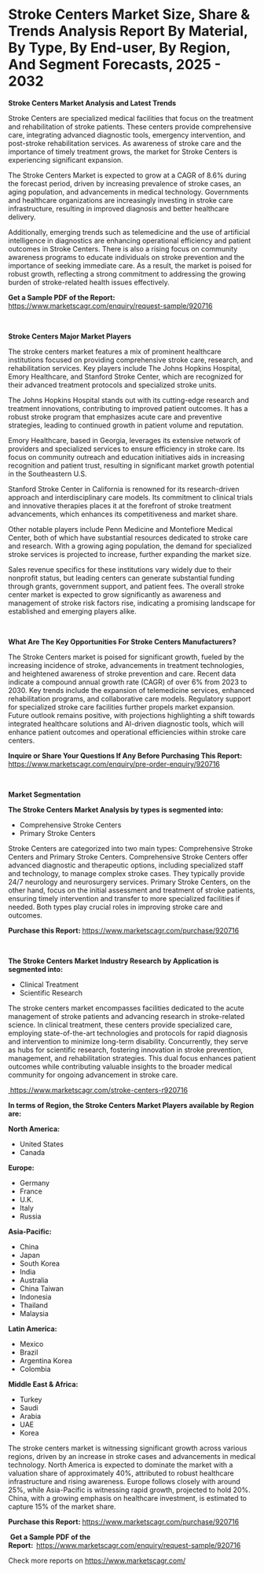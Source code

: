 <p><h1>Stroke Centers Market Size, Share & Trends Analysis Report By Material, By Type, By End-user, By Region, And Segment Forecasts, 2025 - 2032</h1></p><p><strong>Stroke Centers Market Analysis and Latest Trends</strong></p>
<p><p>Stroke Centers are specialized medical facilities that focus on the treatment and rehabilitation of stroke patients. These centers provide comprehensive care, integrating advanced diagnostic tools, emergency intervention, and post-stroke rehabilitation services. As awareness of stroke care and the importance of timely treatment grows, the market for Stroke Centers is experiencing significant expansion.</p><p>The Stroke Centers Market is expected to grow at a CAGR of 8.6% during the forecast period, driven by increasing prevalence of stroke cases, an aging population, and advancements in medical technology. Governments and healthcare organizations are increasingly investing in stroke care infrastructure, resulting in improved diagnosis and better healthcare delivery.</p><p>Additionally, emerging trends such as telemedicine and the use of artificial intelligence in diagnostics are enhancing operational efficiency and patient outcomes in Stroke Centers. There is also a rising focus on community awareness programs to educate individuals on stroke prevention and the importance of seeking immediate care. As a result, the market is poised for robust growth, reflecting a strong commitment to addressing the growing burden of stroke-related health issues effectively.</p></p>
<p><strong>Get a Sample PDF of the Report:&nbsp;</strong> <a href="https://www.marketscagr.com/enquiry/request-sample/920716?utm_campaign=3195&utm_medium=2&utm_source=Github&utm_content=ia&utm_term=06032025&utm_id=stroke-centers">https://www.marketscagr.com/enquiry/request-sample/920716</a></p>
<p>&nbsp;</p>
<p><strong>Stroke Centers Major Market Players</strong></p>
<p><p>The stroke centers market features a mix of prominent healthcare institutions focused on providing comprehensive stroke care, research, and rehabilitation services. Key players include The Johns Hopkins Hospital, Emory Healthcare, and Stanford Stroke Center, which are recognized for their advanced treatment protocols and specialized stroke units.</p><p>The Johns Hopkins Hospital stands out with its cutting-edge research and treatment innovations, contributing to improved patient outcomes. It has a robust stroke program that emphasizes acute care and preventive strategies, leading to continued growth in patient volume and reputation.</p><p>Emory Healthcare, based in Georgia, leverages its extensive network of providers and specialized services to ensure efficiency in stroke care. Its focus on community outreach and education initiatives aids in increasing recognition and patient trust, resulting in significant market growth potential in the Southeastern U.S.</p><p>Stanford Stroke Center in California is renowned for its research-driven approach and interdisciplinary care models. Its commitment to clinical trials and innovative therapies places it at the forefront of stroke treatment advancements, which enhances its competitiveness and market share.</p><p>Other notable players include Penn Medicine and Montefiore Medical Center, both of which have substantial resources dedicated to stroke care and research. With a growing aging population, the demand for specialized stroke services is projected to increase, further expanding the market size.</p><p>Sales revenue specifics for these institutions vary widely due to their nonprofit status, but leading centers can generate substantial funding through grants, government support, and patient fees. The overall stroke center market is expected to grow significantly as awareness and management of stroke risk factors rise, indicating a promising landscape for established and emerging players alike.</p></p>
<p>&nbsp;</p>
<p><strong>What Are The Key Opportunities For Stroke Centers Manufacturers?</strong></p>
<p><p>The Stroke Centers market is poised for significant growth, fueled by the increasing incidence of stroke, advancements in treatment technologies, and heightened awareness of stroke prevention and care. Recent data indicate a compound annual growth rate (CAGR) of over 6% from 2023 to 2030. Key trends include the expansion of telemedicine services, enhanced rehabilitation programs, and collaborative care models. Regulatory support for specialized stroke care facilities further propels market expansion. Future outlook remains positive, with projections highlighting a shift towards integrated healthcare solutions and AI-driven diagnostic tools, which will enhance patient outcomes and operational efficiencies within stroke care centers.</p></p>
<p><strong>Inquire or Share Your Questions If Any Before Purchasing This Report:</strong> <a href="https://www.marketscagr.com/enquiry/pre-order-enquiry/920716?utm_campaign=3195&utm_medium=2&utm_source=Github&utm_content=ia&utm_term=06032025&utm_id=stroke-centers">https://www.marketscagr.com/enquiry/pre-order-enquiry/920716</a></p>
<p>&nbsp;</p>
<p><strong>Market Segmentation</strong></p>
<p><strong>The Stroke Centers Market Analysis by types is segmented into:</strong></p>
<p><ul><li>Comprehensive Stroke Centers</li><li>Primary Stroke Centers</li></ul></p>
<p><p>Stroke Centers are categorized into two main types: Comprehensive Stroke Centers and Primary Stroke Centers. Comprehensive Stroke Centers offer advanced diagnostic and therapeutic options, including specialized staff and technology, to manage complex stroke cases. They typically provide 24/7 neurology and neurosurgery services. Primary Stroke Centers, on the other hand, focus on the initial assessment and treatment of stroke patients, ensuring timely intervention and transfer to more specialized facilities if needed. Both types play crucial roles in improving stroke care and outcomes.</p></p>
<p><strong>Purchase this Report:&nbsp;</strong><a href="https://www.marketscagr.com/purchase/920716?utm_campaign=3195&utm_medium=2&utm_source=Github&utm_content=ia&utm_term=06032025&utm_id=stroke-centers">https://www.marketscagr.com/purchase/920716</a></p>
<p>&nbsp;</p>
<p><strong>The Stroke Centers Market Industry Research by Application is segmented into:</strong></p>
<p><ul><li>Clinical Treatment</li><li>Scientific Research</li></ul></p>
<p><p>The stroke centers market encompasses facilities dedicated to the acute management of stroke patients and advancing research in stroke-related science. In clinical treatment, these centers provide specialized care, employing state-of-the-art technologies and protocols for rapid diagnosis and intervention to minimize long-term disability. Concurrently, they serve as hubs for scientific research, fostering innovation in stroke prevention, management, and rehabilitation strategies. This dual focus enhances patient outcomes while contributing valuable insights to the broader medical community for ongoing advancement in stroke care.</p></p>
<p><a href="https://www.marketscagr.com/stroke-centers-r920716?utm_campaign=3195&utm_medium=2&utm_source=Github&utm_content=ia&utm_term=06032025&utm_id=stroke-centers">&nbsp;https://www.marketscagr.com/stroke-centers-r920716</a></p>
<p><strong>In terms of Region, the Stroke Centers Market Players available by Region are:</strong></p>
<p>
    <p> <strong> North America: </strong>
        <ul>
            <li>United States</li>
            <li>Canada</li>
        </ul>
        </p> 
    <p> <strong> Europe: </strong>
        <ul>
            <li>Germany</li>
            <li>France</li>
            <li>U.K.</li>
            <li>Italy</li>
            <li>Russia</li>
        </ul>
        </p> 
    <p> <strong> Asia-Pacific: </strong>
        <ul>
            <li>China</li>
            <li>Japan</li>
            <li>South Korea</li>
            <li>India</li>
            <li>Australia</li>
            <li>China Taiwan</li>
            <li>Indonesia</li>
            <li>Thailand</li>
            <li>Malaysia</li>
        </ul>
        </p> 
    <p> <strong> Latin America: </strong>
        <ul>
            <li>Mexico</li>
            <li>Brazil</li>
            <li>Argentina Korea</li>
            <li>Colombia</li>
        </ul>
        </p> 
    <p> <strong> Middle East & Africa: </strong>
        <ul>
            <li>Turkey</li>
            <li>Saudi</li>
            <li>Arabia</li>
            <li>UAE</li>
            <li>Korea</li>
        </ul>
    </p>
    </p>
<p><p>The stroke centers market is witnessing significant growth across various regions, driven by an increase in stroke cases and advancements in medical technology. North America is expected to dominate the market with a valuation share of approximately 40%, attributed to robust healthcare infrastructure and rising awareness. Europe follows closely with around 25%, while Asia-Pacific is witnessing rapid growth, projected to hold 20%. China, with a growing emphasis on healthcare investment, is estimated to capture 15% of the market share.</p></p>
<p><strong>Purchase this Report: </strong><a href="https://www.marketscagr.com/purchase/920716?utm_campaign=3195&utm_medium=2&utm_source=Github&utm_content=ia&utm_term=06032025&utm_id=stroke-centers">https://www.marketscagr.com/purchase/920716</a></p>
<p>&nbsp;<strong>Get a Sample PDF of the Report:&nbsp;&nbsp;</strong><a href="https://www.marketscagr.com/enquiry/request-sample/920716?utm_campaign=3195&utm_medium=2&utm_source=Github&utm_content=ia&utm_term=06032025&utm_id=stroke-centers">https://www.marketscagr.com/enquiry/request-sample/920716</a></p>
<p><strong></strong></p>
<p>Check more reports on <a href="https://www.marketscagr.com/?utm_campaign=3195&utm_medium=2&utm_source=Github&utm_content=ia&utm_term=06032025&utm_id=stroke-centers">https://www.marketscagr.com/</a></p>